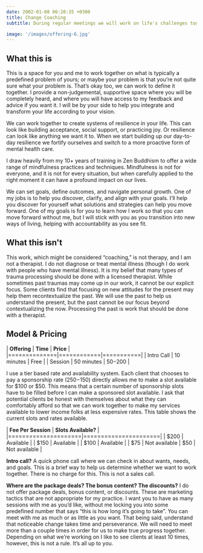 ```yaml
---
date: 2002-01-08 06:20:35 +0300
title: Change Coaching
subtitle: During regular meetings we will work on life's challenges together

image: '/images/offering-6.jpg'
---
```


## What this is

This is a space for you and me to work together on what is typically a predefined problem of yours; or maybe your problem is that you’re not quite sure what your problem is. That’s okay too, we can work to define it together. I provide a non-judgemental, supportive space where you will be completely heard, and where you will have access to my feedback and advice if you want it. I will be by your side to help you integrate and transform your life according to your vision. 

We can work together to create systems of resilience in your life. This can look like building acceptance, social support, or practicing joy. Or resilience can look like anything we want it to. When we start building up our day-to-day resilience we fortify ourselves and switch to a more proactive form of mental health care.

I draw heavily from my 10+ years of training in Zen Buddhism to offer a wide range of mindfulness practices and techniques. Mindfulness is not for everyone, and it is not for every situation, but when carefully applied to the right moment it can have a profound impact on our lives.

We can set goals, define outcomes, and navigate personal growth. One of my jobs is to help you discover, clarify, and align with your goals. I’ll help you discover for yourself what solutions and strategies can help you move forward. One of my goals is for you to  learn how I work so that you can move forward without me, but  I will stick with you as you transition into new ways of living, helping with accountability as you see fit.


## What this isn't

This work, which might be considered “coaching,” is not therapy, and I am not a therapist. I do not diagnose or treat mental illness (though I do work with people who have mental illness). It is my belief that many types of trauma processing should be done with a licensed therapist. While sometimes past traumas may come up in our work, it cannot be our explicit focus. Some clients find that focusing on new attitudes for the present may help them recontextualize the past. We will use the past to help us understand the present, but the past cannot be our focus beyond contextualizing the now. Processing the past is work that should be done with a therapist.


## Model & Pricing

| **Offering** | **Time**   | **Price** |
|==============|============|===========|
| Intro Call   | 10 minutes | Free      |
| Session      | 50 minutes | $50-$200  |

I use a tier based rate and availability system. Each client that chooses to pay a sponsorship rate ($250-$150) directly allows me to make a slot available for $100 or $50. This means that a certain number of sponsorship slots have to be filled before I can make a sponsored slot available. I ask that potential clients be honest with themselves about what they can comfortably afford so that we can work together to make my services available to lower income folks at less expensive rates. This table shows the current slots and rates available. 

 | **Fee Per Session** | **Slots Available?** |
 |=====================|======================|
 | $200                | Available            |
 | $150                | Available            |
 | $100                | Available            |
 | $75                 | Not available
 | $50                 | Not available        |

**Intro call?** A quick phone call where we can check in about wants, needs, and goals. This is a  brief way to help us determine whether we want to work together. There is no charge for this. This is not a sales call.

**Where are the package deals? The bonus content? The discounts?** I do not offer package deals, bonus content, or discounts. These are marketing tactics that are not appropriate for my practice. I want you to have as many sessions with me as you’d like, without me locking you into some predefined number that says “this is how long it’s going to take”. You can meet with me as much or as little as you want. That being said, understand that noticeable change takes time and perseverance. We will need to meet more than a couple times in order for us to make true progress together. Depending on what we’re working on I like to see clients at least 10 times, however, this is not a rule. It’s all up to you.















